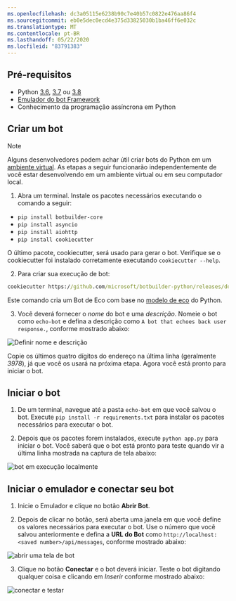 ```yaml
---
ms.openlocfilehash: dc3a05115e6238b90c7e40b57c0822e476aa86f4
ms.sourcegitcommit: eb0e5dec0ecd4e375d33825030b1ba46ff6e032c
ms.translationtype: MT
ms.contentlocale: pt-BR
ms.lasthandoff: 05/22/2020
ms.locfileid: "83791383"
---
```

## <a name="prerequisites"></a>Pré-requisitos

- Python [3.6](https://www.python.org/downloads/release/python-369/), [3.7](https://www.python.org/downloads/release/python-375/) ou [3.8](https://www.python.org/downloads/release/python-383/)
- [Emulador do bot Framework](https://aka.ms/bot-framework-emulator-readme)
- Conhecimento da programação assíncrona em Python

## <a name="create-a-bot"></a>Criar um bot

>[!NOTE]
>
> Alguns desenvolvedores podem achar útil criar bots do Python em um [ambiente virtual](https://docs.python.org/3/library/venv.html). As etapas a seguir funcionarão independentemente de você estar desenvolvendo em um ambiente virtual ou em seu computador local. 


1. Abra um terminal. Instale os pacotes necessários executando o comando a seguir:

- `pip install botbuilder-core`
- `pip install asyncio`
- `pip install aiohttp`
- `pip install cookiecutter`

O último pacote, cookiecutter, será usado para gerar o bot. Verifique se o cookiecutter foi instalado corretamente executando `cookiecutter --help`.

2. Para criar sua execução de bot:

```cmd
cookiecutter https://github.com/microsoft/botbuilder-python/releases/download/Templates/echo.zip
```

Este comando cria um Bot de Eco com base no [modelo de eco](https://github.com/microsoft/BotBuilder-Samples/tree/master/generators/python/app/templates/echo) do Python.

3. Você deverá fornecer o *nome* do bot e uma *descrição*. Nomeie o bot como `echo-bot` e defina a descrição como `A bot that echoes back user response.`, conforme mostrado abaixo:

![Definir nome e descrição](../media/python/quickstart/set-name-description.png)

Copie os últimos quatro dígitos do endereço na última linha (geralmente _3978_), já que você os usará na próxima etapa. Agora você está pronto para iniciar o bot.

## <a name="start-you-bot"></a>Iniciar o bot

1. De um terminal, navegue até a pasta `echo-bot` em que você salvou o bot. Execute `pip install -r requirements.txt` para instalar os pacotes necessários para executar o bot.

2. Depois que os pacotes forem instalados, execute `python app.py` para iniciar o bot. Você saberá que o bot está pronto para teste quando vir a última linha mostrada na captura de tela abaixo:

![bot em execução localmente](../media/python/quickstart/bot-running-locally.png)

## <a name="start-the-emulator-and-connect-your-bot"></a>Iniciar o emulador e conectar seu bot

1. Inicie o Emulador e clique no botão **Abrir Bot**.

2. Depois de clicar no botão, será aberta uma janela em que você define os valores necessários para executar o bot. Use o número que você salvou anteriormente e defina a **URL do Bot** como `http://localhost:<saved number>/api/messages`, conforme mostrado abaixo:

![abrir uma tela de bot](../media/python/quickstart/open-bot.png)

3. Clique no botão **Conectar** e o bot deverá iniciar. Teste o bot digitando qualquer coisa e clicando em *Inserir* conforme mostrado abaixo:

![conectar e testar](../media/python/quickstart/connect-and-start.png)
